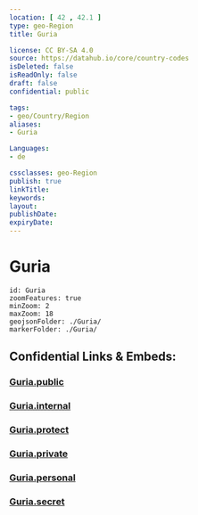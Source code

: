 ```yaml
---
location: [ 42 , 42.1 ] 
type: geo-Region
title: Guria

license: CC BY-SA 4.0
source: https://datahub.io/core/country-codes
isDeleted: false
isReadOnly: false
draft: false
confidential: public

tags:
- geo/Country/Region
aliases:
- Guria

Languages:
- de

cssclasses: geo-Region
publish: true
linkTitle: 
keywords: 
layout: 
publishDate: 
expiryDate: 
---
```


# Guria

```leaflet
id: Guria
zoomFeatures: true 
minZoom: 2 
maxZoom: 18
geojsonFolder: ./Guria/
markerFolder: ./Guria/
```


## Confidential Links & Embeds: 

### [Guria.public](/_public/\Earth\Continent\Europe\Europe~East\Georgia,Europe\Regions~GeorgiaGuria.public.md) 

### [Guria.internal](/_internal/\Earth\Continent\Europe\Europe~East\Georgia,Europe\Regions~GeorgiaGuria.internal.md) 

### [Guria.protect](/_protect/\Earth\Continent\Europe\Europe~East\Georgia,Europe\Regions~GeorgiaGuria.protect.md) 

### [Guria.private](/_private/\Earth\Continent\Europe\Europe~East\Georgia,Europe\Regions~GeorgiaGuria.private.md) 

### [Guria.personal](/_personal/\Earth\Continent\Europe\Europe~East\Georgia,Europe\Regions~GeorgiaGuria.personal.md) 

### [Guria.secret](/_secret/\Earth\Continent\Europe\Europe~East\Georgia,Europe\Regions~GeorgiaGuria.secret.md)

